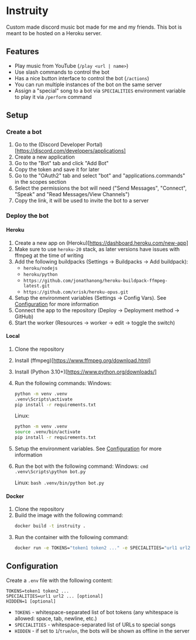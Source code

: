 # Instruity

Custom made discord music bot made for me and my friends.
This bot is meant to be hosted on a Heroku server.

## Features

- Play music from YouTube (`/play <url | name>`)
- Use slash commands to control the bot
- Has a nice button interface to control the bot (`/actions`)
- You can run multiple instances of the bot on the same server
- Assign a "special" song to a bot via `SPECIALITIES` environment variable to play it via `/perform` command

## Setup

### Create a bot

1. Go to the (Discord Developer Portal)[https://discord.com/developers/applications]
1. Create a new application
1. Go to the "Bot" tab and click "Add Bot"
1. Copy the token and save it for later
1. Go to the "OAuth2" tab and select "bot" and "applications.commands" in the scopes section
1. Select the permissions the bot will need ("Send Messages", "Connect", "Speak" and "Read Messages/View Channels")
1. Copy the link, it will be used to invite the bot to a server

### Deploy the bot

#### Heroku

1. Create a new app on (Heroku)[https://dashboard.heroku.com/new-app]
1. Make sure to use `heroku-20` stack, as later versions have issues with ffmpeg at the time of writing
1. Add the following buildpacks (Settings -> Buildpacks -> Add buildpack):
   - `heroku/nodejs`
   - `heroku/python`
   - `https://github.com/jonathanong/heroku-buildpack-ffmpeg-latest.git`
   - `https://github.com/xrisk/heroku-opus.git`
1. Setup the environment variables (Settings -> Config Vars). See [Configuration](#configuration) for more information
1. Connect the app to the repository (Deploy -> Deployment method -> GitHub)
1. Start the worker (Resources -> worker -> edit -> toggle the switch)

#### Local

1. Clone the repository
1. Install (ffmpeg)[https://www.ffmpeg.org/download.html]
1. Install (Python 3.10+)[https://www.python.org/downloads/]
1. Run the following commands:
    Windows:
    ```cmd
    python -m venv .venv
    .venv\Scripts\activate
    pip install -r requirements.txt
    ```

    Linux:
    ```bash
    python -m venv .venv
    source .venv/bin/activate
    pip install -r requirements.txt
    ```
1. Setup the environment variables. See [Configuration](#configuration) for more information
1. Run the bot with the following command:
    Windows:
        ```cmd
        .venv\Scripts\python bot.py
        ```

    Linux:
        ```bash
        .venv/bin/python bot.py
        ```
#### Docker

1. Clone the repository
1. Build the image with the following command:
    ```bash
    docker build -t instruity .
    ```
1. Run the container with the following command:
    ```bash
    docker run -e TOKENS="token1 token2 ..." -e SPECIALITIES="url1 url2 ..." -e HIDDEN=1 instruity
    ```

## Configuration

Create a `.env` file with the following content:

```env
TOKENS=token1 token2 ...
SPECIALITIES=url1 url2 ... [optional]
HIDDEN=1 [optional]
```

- `TOKENS` - whitespace-separated list of bot tokens (any whitespace is allowed: space, tab, newline, etc.)
- `SPECIALITIES` - whitespace-separated list of URLs to special songs
- `HIDDEN` - if set to `1`/`true`/`on`, the bots will be shown as offline in the server

